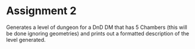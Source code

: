 # Assignment 2
Generates a level of dungeon for a DnD DM that has 5 Chambers (this will be done ignoring geometries) and prints out a formatted description of the level generated.

